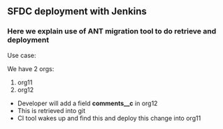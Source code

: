 ## SFDC deployment with Jenkins

### Here we explain use of ANT migration tool to do retrieve and deployment

Use case:

We have 2 orgs:

1. org11
2. org12

- Developer will add a field **comments__c** in org12
- This is retrieved into git
- CI tool wakes up and find this and deploy this change into org11
